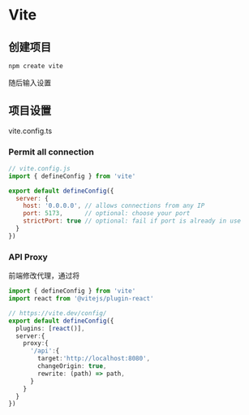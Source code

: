 # Vite

## 创建项目

```bash
npm create vite
```

随后输入设置





## 项目设置

vite.config.ts

### Permit all connection

```js
// vite.config.js
import { defineConfig } from 'vite'

export default defineConfig({
  server: {
    host: '0.0.0.0', // allows connections from any IP
    port: 5173,      // optional: choose your port
    strictPort: true // optional: fail if port is already in use
  }
})

```





### API Proxy

前端修改代理，通过将

```ts
import { defineConfig } from 'vite'
import react from '@vitejs/plugin-react'

// https://vite.dev/config/
export default defineConfig({
  plugins: [react()],
  server:{
    proxy:{
      '/api':{
        target:'http://localhost:8080',
        changeOrigin: true,
        rewrite: (path) => path,
      }
    }
  }
})

```

